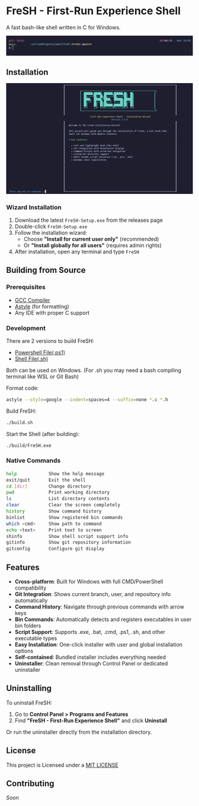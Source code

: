 # FreSH - First-Run Experience Shell

A fast bash-like shell written in C for Windows.

![TUI](./assets/FreSH_tui.png)

## Installation


![WIZARD](./assets/FreSH_wizard.png)

### Wizard Installation

1. Download the latest `FreSH-Setup.exe` from the releases page
2. Double-click `FreSH-Setup.exe`
3. Follow the installation wizard:
   - Choose **"Install for current user only"** (recommended)
   - Or **"Install globally for all users"** (requires admin rights)
4. After installation, open any terminal and type `FreSH`

## Building from Source

### Prerequisites
- [GCC Compiler](https://gcc.gnu.org/)
- [Astyle](http://astyle.sourceforge.net/) (for formatting)
- Any IDE with proper C support

### Development

There are 2 versions to build FreSH:

- [Powershell File(.ps1)](./build.ps1)
- [Shell File(.sh)](./build.sh)

Both can be used on Windows.
(For .sh you may need a bash compiling terminal like WSL or Git Bash)

Format code:
```sh
astyle --style=google --indent=spaces=4 --suffix=none *.c *.h
```

Build FreSH:
```sh
./build.sh
```

Start the Shell (after building):
```sh
./build/FreSH.exe
```


### Native Commands

```sh
help            Show the help message
exit/quit       Exit the shell
cd [dir]        Change directory
pwd             Print working directory
ls              List directory contents 
clear           Clear the screen completely
history         Show command history
binlist         Show registered bin commands
which <cmd>     Show path to command
echo <text>     Print text to screen
shinfo          Show shell script support info
gitinfo         Show git repository information
gitconfig       Configure git display 
```

## Features

- **Cross-platform**: Built for Windows with full CMD/PowerShell compatibility
- **Git Integration**: Shows current branch, user, and repository info automatically
- **Command History**: Navigate through previous commands with arrow keys
- **Bin Commands**: Automatically detects and registers executables in user bin folders
- **Script Support**: Supports .exe, .bat, .cmd, .ps1, .sh, and other executable types
- **Easy Installation**: One-click installer with user and global installation options
- **Self-contained**: Bundled installer includes everything needed
- **Uninstaller**: Clean removal through Control Panel or dedicated uninstaller

## Uninstalling

To uninstall FreSH:
1. Go to **Control Panel > Programs and Features**
2. Find **"FreSH - First-Run Experience Shell"** and click **Uninstall**

Or run the uninstaller directly from the installation directory.

## License

This project is Licensed under a [MIT LICENSE](LICENSE)

## Contributing
_Soon_